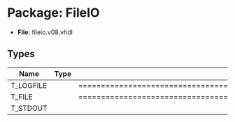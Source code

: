 # Package: FileIO

- **File**: fileio.v08.vhdl
## Types

| Name      | Type | Description                                                                 |
| --------- | ---- | --------------------------------------------------------------------------- |
| T_LOGFILE |      | =========================================================================== |
| T_FILE    |      | =========================================================================== |
| T_STDOUT  |      |                                                                             |
